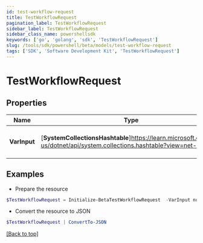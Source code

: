 ```yaml
---
id: test-workflow-request
title: TestWorkflowRequest
pagination_label: TestWorkflowRequest
sidebar_label: TestWorkflowRequest
sidebar_class_name: powershellsdk
keywords: ['go', 'golang', 'sdk', 'TestWorkflowRequest'] 
slug: /tools/sdk/powershell/beta/models/test-workflow-request
tags: ['SDK', 'Software Development Kit', 'TestWorkflowRequest']
---
```



# TestWorkflowRequest

## Properties

Name | Type | Description | Notes
------------ | ------------- | ------------- | -------------
**VarInput** |  [**SystemCollectionsHashtable**]https://learn.microsoft.com/en-us/dotnet/api/system.collections.hashtable?view=net-8.0 | The test input for the workflow. | 

## Examples

- Prepare the resource
```powershell
$TestWorkflowRequest = Initialize-BetaTestWorkflowRequest  -VarInput null
```

- Convert the resource to JSON
```powershell
$TestWorkflowRequest | ConvertTo-JSON
```


[[Back to top]](#) 

